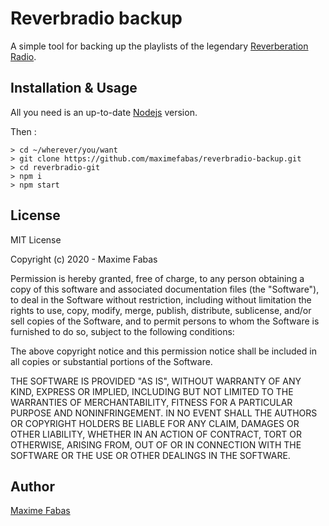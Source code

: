 # Reverbradio backup

A simple tool for backing up the playlists of the legendary [Reverberation Radio](https://reverberationradio.com).

## Installation & Usage

All you need is an up-to-date [Nodejs](https://nodejs.org/en/) version.

Then :
```
> cd ~/wherever/you/want
> git clone https://github.com/maximefabas/reverbradio-backup.git
> cd reverbradio-git
> npm i
> npm start
```

## License
MIT License

Copyright (c) 2020 - Maxime Fabas

Permission is hereby granted, free of charge, to any person obtaining a copy
of this software and associated documentation files (the "Software"), to deal
in the Software without restriction, including without limitation the rights
to use, copy, modify, merge, publish, distribute, sublicense, and/or sell
copies of the Software, and to permit persons to whom the Software is
furnished to do so, subject to the following conditions:

The above copyright notice and this permission notice shall be included in all
copies or substantial portions of the Software.

THE SOFTWARE IS PROVIDED "AS IS", WITHOUT WARRANTY OF ANY KIND, EXPRESS OR
IMPLIED, INCLUDING BUT NOT LIMITED TO THE WARRANTIES OF MERCHANTABILITY,
FITNESS FOR A PARTICULAR PURPOSE AND NONINFRINGEMENT. IN NO EVENT SHALL THE
AUTHORS OR COPYRIGHT HOLDERS BE LIABLE FOR ANY CLAIM, DAMAGES OR OTHER
LIABILITY, WHETHER IN AN ACTION OF CONTRACT, TORT OR OTHERWISE, ARISING FROM,
OUT OF OR IN CONNECTION WITH THE SOFTWARE OR THE USE OR OTHER DEALINGS IN THE
SOFTWARE.

## Author
[Maxime Fabas](https://github.com/maximefabas)
